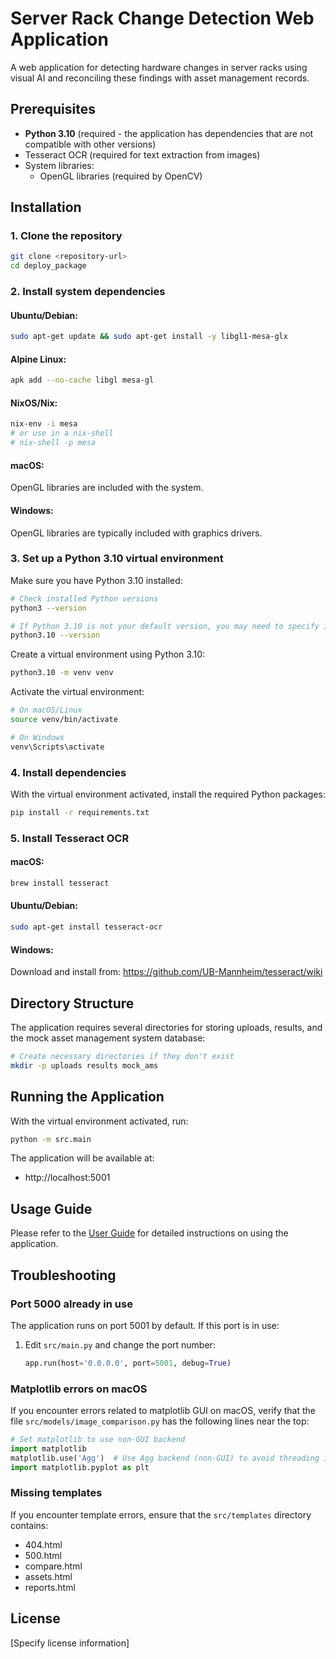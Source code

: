 # Server Rack Change Detection Web Application

A web application for detecting hardware changes in server racks using visual AI and reconciling these findings with asset management records.

## Prerequisites

- **Python 3.10** (required - the application has dependencies that are not compatible with other versions)
- Tesseract OCR (required for text extraction from images)
- System libraries:
  - OpenGL libraries (required by OpenCV)

## Installation

### 1. Clone the repository

```bash
git clone <repository-url>
cd deploy_package
```

### 2. Install system dependencies

#### Ubuntu/Debian:
```bash
sudo apt-get update && sudo apt-get install -y libgl1-mesa-glx
```

#### Alpine Linux:
```bash
apk add --no-cache libgl mesa-gl
```

#### NixOS/Nix:
```bash
nix-env -i mesa
# or use in a nix-shell
# nix-shell -p mesa
```

#### macOS:
OpenGL libraries are included with the system.

#### Windows:
OpenGL libraries are typically included with graphics drivers.

### 3. Set up a Python 3.10 virtual environment

Make sure you have Python 3.10 installed:

```bash
# Check installed Python versions
python3 --version

# If Python 3.10 is not your default version, you may need to specify it:
python3.10 --version
```

Create a virtual environment using Python 3.10:

```bash
python3.10 -m venv venv
```

Activate the virtual environment:

```bash
# On macOS/Linux
source venv/bin/activate

# On Windows
venv\Scripts\activate
```

### 4. Install dependencies

With the virtual environment activated, install the required Python packages:

```bash
pip install -r requirements.txt
```

### 5. Install Tesseract OCR

#### macOS:
```bash
brew install tesseract
```

#### Ubuntu/Debian:
```bash
sudo apt-get install tesseract-ocr
```

#### Windows:
Download and install from: https://github.com/UB-Mannheim/tesseract/wiki

## Directory Structure

The application requires several directories for storing uploads, results, and the mock asset management system database:

```bash
# Create necessary directories if they don't exist
mkdir -p uploads results mock_ams
```

## Running the Application

With the virtual environment activated, run:

```bash
python -m src.main
```

The application will be available at:
- http://localhost:5001

## Usage Guide

Please refer to the [User Guide](user_guide.md) for detailed instructions on using the application.

## Troubleshooting

### Port 5000 already in use

The application runs on port 5001 by default. If this port is in use:

1. Edit `src/main.py` and change the port number:
   ```python
   app.run(host='0.0.0.0', port=5001, debug=True)
   ```

### Matplotlib errors on macOS

If you encounter errors related to matplotlib GUI on macOS, verify that the file `src/models/image_comparison.py` has the following lines near the top:

```python
# Set matplotlib to use non-GUI backend
import matplotlib
matplotlib.use('Agg')  # Use Agg backend (non-GUI) to avoid threading issues
import matplotlib.pyplot as plt
```

### Missing templates

If you encounter template errors, ensure that the `src/templates` directory contains:
- 404.html
- 500.html
- compare.html
- assets.html
- reports.html

## License

[Specify license information] 